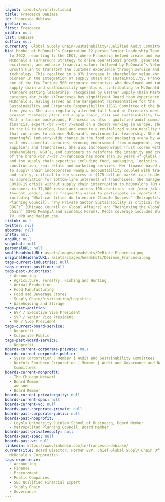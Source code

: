 ```yaml
---
layout: layouts/profile.liquid
title: Francesca DeBiase
id: francesca_debiase
prefix: null
first: Francesca
middle: null
last: DeBiase
suffix: null
currentOrg: Global Supply Chain/Sustainability/Qualified Audit Committee Financial Expert
bio: Member of McDonald’s Corporation 12-person Senior Leadership Team from 2015
  to 2022 (reporting to the CEO), where Francesca helped create and execute
  McDonald’s Turnaround Strategy to drive operational growth, generate brand
  excitement, and enhance financial value; followed by McDonald’s Velocity
  Growth Plan to transform the customer experience through service and
  technology. This resulted in a 97% increase in shareholder value.<br /><br />A
  pioneer in the integration of supply chain and sustainability, Francesca is
  one of the few Fortune 500 corporate executives who developed and ran combined
  supply chain and sustainability operations, contributing to McDonald's
  standard-setting leadership, recognized by Gartner Supply Chain Masters
  category.<br /><br />Francesca has significant Board room experience at
  McDonald's, having served as the management representative for the
  Sustainability and Corporate Responsibility (ESG) Committee of the Board for
  five years. She also regularly attended full Board of Directors meetings to
  present strategic plans and supply chain, risk and sustainability focus areas.
  With a finance background, Francesca is also a qualified audit committee
  financial expert.<br /><br />Based on a decade working in Europe, she returned
  to the US to develop, lead and execute a revitalized sustainability vision
  that continues to advance McDonald's environmental leadership. She drove
  meaningful industry-wide change in the food and packaging arena by working
  with environmental agencies; winning endorsement from management, employees,
  suppliers and franchisees. She also increased Brand Trust scores with
  stakeholders, NGO’s, and customers to reinforce the integrity and credibility
  of the brand.<br /><br />Francesca has more than 30 years of global restaurant
  and toy supply chain expertise including food, packaging, logistics,
  construction, real estate and marketing services. Her finance-based approach
  to supply chain incorporates P&amp;L accountability coupled with traceability
  and safety, critical to the success of $175 billion market cap leader as well
  as appreciation for bottom-line interests of franchisees. She managed the
  COVID-19 crisis without supply chain interruption to McDonald's 70M daily
  customers in 37,000 restaurants across 100 countries. <br /><br />A recognized
  thought leader, she is frequently asked to participate in important forums,
  including “What can Cities do to ensure Climate Success” (Metropolitan
  Planning Council); “Why Private Sector Sustainability is critical for the
  SDG’s” (Chicago Council on Global Affairs) and “Rethinking the Global Supply
  Chain” (KPMG M&amp;A and Economic Forum). Media coverage includes Bloomberg
  TV, NPR and Medium.com.
tiktok: null
twitter: null
aboutme: null
insta: null
orgURL: null
snapchat: null
personalURL: null
smallHeadshotURL: assets/images/headshots/DeBiase_Francesca.png
originalHeadshotURL: assets/images/headshots/DeBiase_Francesca.png
tags-current-industries: null
tags-current-position: null
tags-past-industries:
  - Accounting
  - Agriculture, Forestry, Fishing and Hunting
  - Animal Production
  - Food Manufacturing
  - Food and Beverage Stores
  - Supply Chain/Distribution/Logistics
  - Warehousing and Storage
tags-past-position:
  - EVP / Executive Vice President
  - SVP / Senior Vice President
  - VP / Vice President
tags-current-board-service:
  - Nonprofit
  - Corporate Public
tags-past-board-service:
  - Nonprofit
boards-current-corporate-private: null
boards-current-corporate-public:
  - Sysco Corporation | Member | Audit and Sustainability Committees
  - Norfolk Southern Corporation | Member | Audit and Governance and Nominating
    Committees
boards-current-nonprofit:
  - The Chicago Network
  - Board Member
  - AWESOME
  - Board Member
boards-current-privateequity: null
boards-current-spac: null
boards-current-vc: null
boards-past-corporate-private: null
boards-past-corporate-public: null
boards-past-nonprofit:
  - Loyola University Quinlan School of Businessq, Board Member
  - Metropolitan Planning Council, Board Member
boards-past-privateequity: null
boards-past-spac: null
boards-past-vc: null
linkedin: https://www.linkedin.com/in/francesca-debiase/
currentTitle: Board Director, Former EVP, Chief Global Supply Chain Officer,
  McDonald's Corporation
tags-experience:
  - Accounting
  - Finance
  - Procurement
  - Public Companies
  - SEC Qualified Financial Expert
  - Supply Chain
  - Governance
---
```


